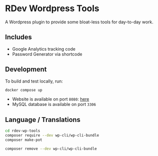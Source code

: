 # RDev Wordpress Tools

A Wordpress plugin to provide some bloat-less tools for day-to-day work.

## Includes

* Google Analytics tracking code
* Password Generator via shortcode

## Development

To build and test locally, run:

```bash
docker compose up
```

* Website is available on port `8080`: [here](http://localhost:8080/)
* MySQL database is available on port `3306`

## Language / Translations

```bash
cd rdev-wp-tools
composer require --dev wp-cli/wp-cli-bundle
composer make-pot

composer remove --dev wp-cli/wp-cli-bundle
```

